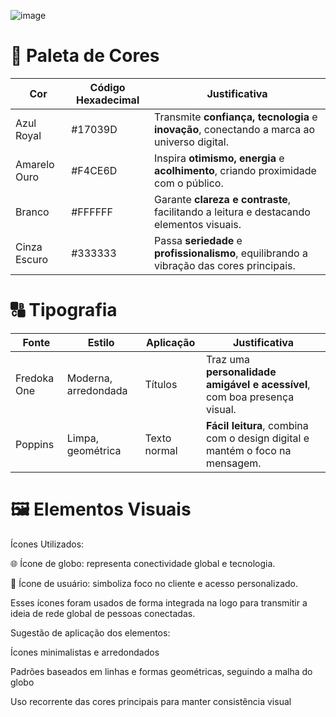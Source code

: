 ![image](https://github.com/user-attachments/assets/ecf40873-10dc-4f6f-b168-cf8e432ceff8)

# 🎨 Paleta de Cores
| Cor          | Código Hexadecimal | Justificativa                                                                               |
| ------------ | ------------------ | ------------------------------------------------------------------------------------------- |
| Azul Royal   | #17039D            | Transmite **confiança, tecnologia** e **inovação**, conectando a marca ao universo digital. |
| Amarelo Ouro | #F4CE6D            | Inspira **otimismo, energia** e **acolhimento**, criando proximidade com o público.         |
| Branco       | #FFFFFF            | Garante **clareza e contraste**, facilitando a leitura e destacando elementos visuais.      |
| Cinza Escuro | #333333            | Passa **seriedade** e **profissionalismo**, equilibrando a vibração das cores principais.   |

# 🔠 Tipografia
| Fonte       | Estilo               | Aplicação    | Justificativa                                                                |
| ----------- | -------------------- | ------------ | ---------------------------------------------------------------------------- |
| Fredoka One | Moderna, arredondada | Títulos      | Traz uma **personalidade amigável e acessível**, com boa presença visual.    |
| Poppins     | Limpa, geométrica    | Texto normal | **Fácil leitura**, combina com o design digital e mantém o foco na mensagem. |

# 🖼️ Elementos Visuais
Ícones Utilizados:

🌐 Ícone de globo: representa conectividade global e tecnologia.

👤 Ícone de usuário: simboliza foco no cliente e acesso personalizado.

Esses ícones foram usados de forma integrada na logo para transmitir a ideia de rede global de pessoas conectadas.

Sugestão de aplicação dos elementos:

Ícones minimalistas e arredondados

Padrões baseados em linhas e formas geométricas, seguindo a malha do globo

Uso recorrente das cores principais para manter consistência visual

